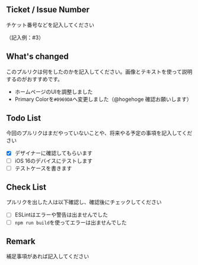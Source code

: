 ## Ticket / Issue Number

チケット番号などを記入してください

（記入例：#3）

## What's changed

このプルリクは何をしたのかを記入してください。画像とテキストを使って説明するのがおすすめです。

- ホームページのUIを調整しました
- Primary Colorを`#0969DA`へ変更しました（@hogehoge 確認お願いします）

## Todo List

今回のプルリクはまだやっていないことや、将来やる予定の事項を記入してください

- [x] デザイナーに確認してもらいます
- [ ] iOS 16のデバイスにテストします
- [ ] テストケースを書きます

## Check List

プルリクを出した人は以下確認し、確認後にチェックしてください

- [ ] ESLintはエラーや警告は出ませんでした
- [ ] `npm run build`を使ってエラーは出ませんでした
  <!-- - [ ] Storybookを確認しました -->
  <!-- - [ ] iPhone Safariで画面を確認しました -->
  <!-- - [ ] Android Chromeで画面を確認しました -->
  <!-- - [ ] 相応したテストケースを書きました -->

## Remark

補足事項があれば記入してください
